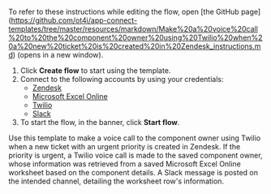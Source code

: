 To refer to these instructions while editing the flow, open [the GitHub page]
(https://github.com/ot4i/app-connect-templates/tree/master/resources/markdown/Make%20a%20voice%20call%20to%20the%20component%20owner%20using%20Twilio%20when%20a%20new%20ticket%20is%20created%20in%20Zendesk_instructions.md) (opens in a new window).

1. Click **Create flow** to start using the template.
2. Connect to the following accounts by using your credentials:
   - [Zendesk](https://www.ibm.com/docs/en/app-connect/containers_cd?topic=apps-zendesk)
   - [Microsoft Excel Online](https://www.ibm.com/docs/en/app-connect/containers_cd?topic=apps-microsoft-excel-online) 
   - [Twilio](https://www.ibm.com/docs/en/app-connect/containers_cd?topic=apps-twilio) 
   - [Slack](https://www.ibm.com/docs/en/app-connect/containers_cd?topic=apps-slack)
3. To start the flow, in the banner, click **Start flow**.

Use this template to make a voice call to the component owner using Twilio when a new ticket with an urgent priority is created in Zendesk. If the priority is urgent, a Twilio voice call is made to the saved component owner, whose information was retrieved from a saved Microsoft Excel Online worksheet based on the component details. A Slack message is posted on the intended channel, detailing the worksheet row's information.

